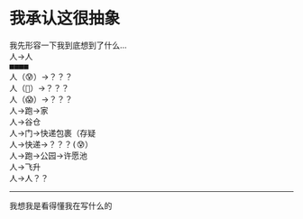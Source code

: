 # 我承认这很抽象
我先形容一下我到底想到了什么...<br>
<kbd>人</kbd>→<kbd>人</kbd><br>
<kbd>■■■■</kbd><br>
<kbd>人（😰）</kbd>→<kbd>？？？</kbd><br>
<kbd>人（🤢）</kbd>→<kbd>？？？</kbd><br>
<kbd>人（😱）</kbd>→<kbd>？？？</kbd><br>
<kbd>人</kbd>→<kbd>跑</kbd>→<kbd>家</kbd><br>
<kbd>人</kbd>→<kbd>谷仓</kbd><br>
<kbd>人</kbd>→<kbd>门</kbd>→<kbd>快递包裹（存疑</kbd><br>
<kbd>人</kbd>→<kbd>快递</kbd>→<kbd>？？？(😰）</kbd><br>
<kbd>人</kbd>→<kbd>跑</kbd>→<kbd>公园</kbd>→<kbd>许愿池</kbd><br>
<kbd>人</kbd>→<kbd>飞升</kbd><br>
<kbd>人</kbd>→<kbd>人？？</kbd>

---------
我想我是看得懂我在写什么的

